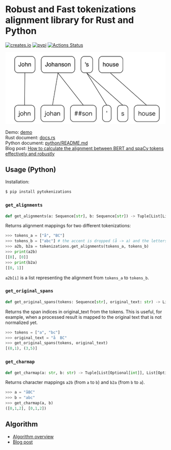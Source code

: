 # Robust and Fast tokenizations alignment library for Rust and Python
[![creates.io](https://img.shields.io/crates/v/tokenizations.svg)](https://crates.io/crates/tokenizations)
[![pypi](https://img.shields.io/pypi/v/pytokenizations.svg)](https://pypi.org/project/pytokenizations/)
[![Actions Status](https://github.com/tamuhey/tokenizations/workflows/Test/badge.svg)](https://github.com/tamuhey/tokenizations/actions)

![sample](./img/demo.png)

Demo: [demo](https://tamuhey.github.io/tokenizations/)  
Rust document: [docs.rs](https://docs.rs/tokenizations/0.2.2/tokenizations/)  
Python document: [python/README.md](./python/README.md)  
Blog post: [How to calculate the alignment between BERT and spaCy tokens effectively and robustly](https://gist.github.com/tamuhey/af6cbb44a703423556c32798e1e1b704)

## Usage (Python)

Installation:

```bash
$ pip install pytokenizations
```

### `get_alignments`

```python
def get_alignments(a: Sequence[str], b: Sequence[str]) -> Tuple[List[List[int]], List[List[int]]]: ...
```

Returns alignment mappings for two different tokenizations:

```python
>>> tokens_a = ["å", "BC"]
>>> tokens_b = ["abc"] # the accent is dropped (å -> a) and the letters are lowercased(BC -> bc)
>>> a2b, b2a = tokenizations.get_alignments(tokens_a, tokens_b)
>>> print(a2b)
[[0], [0]]
>>> print(b2a)
[[0, 1]]
```

`a2b[i]` is a list representing the alignment from `tokens_a` to `tokens_b`.   

### `get_original_spans`

```python
def get_original_spans(tokens: Sequence[str], original_text: str) -> List[Optional[Tuple[int, int]]]: ... 
```

Returns the span indices in original_text from the tokens.
This is useful, for example, when a processed result is mapped to the original text that is not normalized yet.

```python
>>> tokens = ["a", "bc"]
>>> original_text = "å  BC"
>>> get_original_spans(tokens, original_text)
[(0,1), (3,5)]
```

### `get_charmap`

```python
def get_charmap(a: str, b: str) -> Tuple[List[Optional[int]], List[Optional[int]]]: ...
```

Returns character mappings `a2b` (from `a` to `b`) and `b2a` (from `b` to `a`).

```python
>>> a = "åBC"
>>> b = "abc"
>>> get_charmap(a, b)
([0,1,2], [0,1,2])
```

## Algorithm

- [Algorithm overview](./note/algorithm.md)  
- [Blog post](./note/blog_post.md)  
